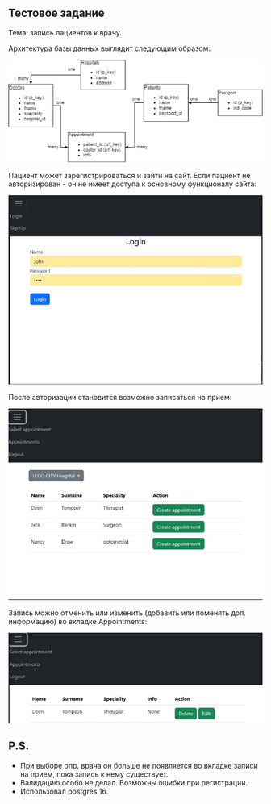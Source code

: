 ## Тестовое задание
Тема: запись пациентов к врачу.

Архитектура базы данных выглядит следующим образом:

![alt text](screenshots\scheem.drawio.png)

Пациент может зарегистрироваться и зайти на сайт. Если пациент не авторизирован - он не имеет доступа к основному функционалу сайта:

![alt text](screenshots\Login.JPG)

После авторизации становится возможно записаться на прием:

![alt text](screenshots\appoint.JPG)

Запись можно отменить или изменить (добавить или поменять доп. информацию) во вкладке Appointments:

![alt text](screenshots\edit_appoint.JPG)

## P.S.
* При выборе опр. врача он больше не появляется во вкладке записи на прием, пока запись к нему существует.
* Валидацию особо не делал. Возможны ошибки при регистрации.
* Использовал postgres 16.